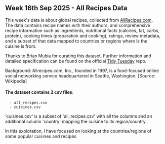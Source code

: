 ## Week 16th Sep 2025 - All Recipes Data
This week's data is about global recipes, collected from [AllRecipes.com](https://www.allrecipes.com/).   
The data contains recipe names with their authors, and comprehensive recipe information such as ingredients, nutritional facts (calories, fat, carbs, protein), cooking times (preparation and cooking), ratings, review metadata,
and a subset of that data mapped to countries or regions where is the cuisine is from.

Thanks to Brian Mubia for curating this dataset.
Further information and detailed specification can be found on the official [Tidy Tuesday](https://github.com/rfordatascience/tidytuesday/tree/main/data/2025/2025-09-16) repo.

Background: Allrecipes.com, Inc., founded in 1997, is a food-focused online social networking service headquartered in Seattle, Washington. [Source: Wikipedia]

#### The dataset contains 2 csv files: 
      - all_recipes.csv
      - cuisines.csv

'cuisines.csv' is a subset of 'all_recipes.csv' with all the columns and an additional column 'country' mapping the cuisine to its region/country.

  In this exploration, I have focused on looking at the countries/regions of some popular cuisines and recipes.
